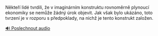 
Někteří lidé tvrdili, že v imaginárním konstruktu rovnoměrně plynoucí ekonomiky se nemůže žádný úrok objevit. Jak však bylo ukázáno, toto tvrzení je v rozporu s předpoklady, na nichž je tento konstrukt založen.

[🔊 Poslechnout audio](/data/7-paragraphs/audio/chapter_95/para_005-Nkte-lid-tvrdili-e-v-imaginrnm-konstruktu.mp3)
